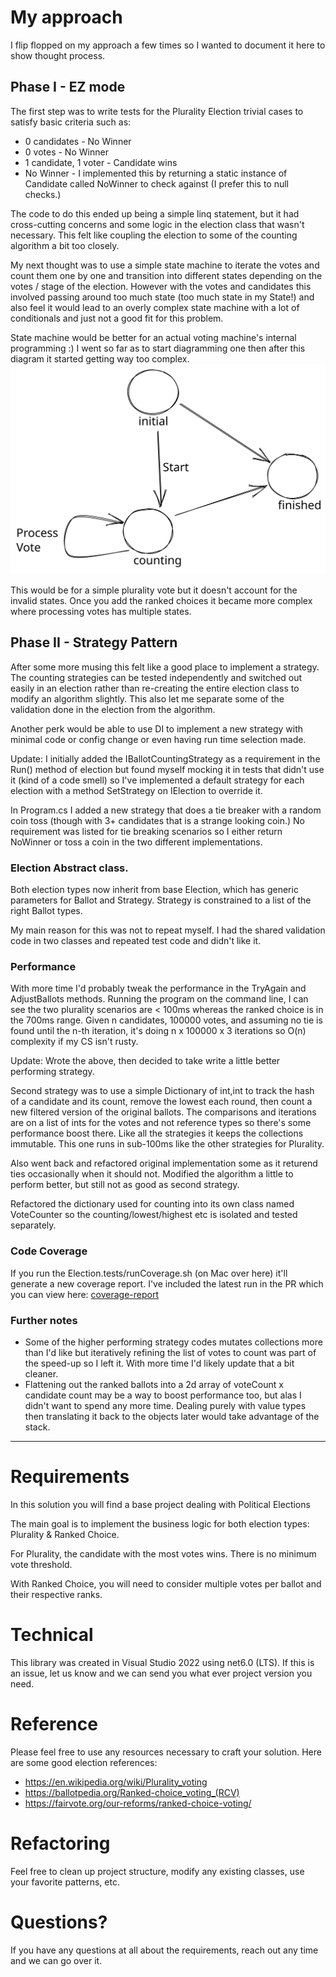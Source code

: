 # My approach

I flip flopped on my approach a few times so I wanted to document it here to show thought process.  

## Phase I - EZ mode

The first step was to write tests for the Plurality Election trivial cases to satisfy basic criteria such as:

- 0 candidates - No Winner
- 0 votes - No Winner
- 1 candidate, 1 voter - Candidate wins
- No Winner - I implemented this by returning a static instance of Candidate called NoWinner to check against (I prefer this to null checks.)

The code to do this ended up being a simple linq statement, but it had cross-cutting concerns and some logic in the election class that wasn't necessary. This felt like coupling the election to some of the counting algorithm a bit too closely. 

My next thought was to use a simple state machine to iterate the votes and count them one by one and transition into different states depending on the votes / stage of the election. However with the votes and candidates this involved passing around too much state (too much state in my State!) and also feel it would lead to an overly complex state machine with a lot of conditionals and just not a good fit for this problem.

State machine would be better for an actual voting machine's internal programming :) I went so far as to start diagramming one then after this diagram it started getting way too complex.
![state-machine](./images/fsm.svg)

This would be for a simple plurality vote but it doesn't account for the invalid states. Once you add the ranked choices it became more complex where processing votes has multiple states.

## Phase II - Strategy Pattern

After some more musing this felt like a good place to implement a strategy.  The counting strategies can be tested independently and switched out easily in an election rather than re-creating the entire election class to modify an algorithm slightly.  This also let me separate some of the validation done in the election from the algorithm.

Another perk would be able to use DI to implement a new strategy with minimal code or config change or even having run time selection made. 

Update: I initially added the IBallotCountingStrategy as a requirement in the Run() method of election but found myself mocking it in tests that didn't use it (kind of a code smell) so I've implemented a default strategy for each election with a method SetStrategy on IElection to override it. 

In Program.cs I added a new strategy that does a tie breaker with a random coin toss (though with 3+ candidates that is a strange looking coin.) No requirement was listed for tie breaking scenarios so I either return NoWinner or toss a coin in the two different implementations.

### Election Abstract class.
Both election types now inherit from base Election, which has generic parameters for Ballot and Strategy.  Strategy is constrained to a list of the right Ballot types.

My main reason for this was not to repeat myself. I had the shared validation code in two classes and repeated test code and didn't like it. 

### Performance ###
With more time I'd probably tweak the performance in the TryAgain and AdjustBallots methods. Running the program on the command line, I can see the two plurality scenarios are < 100ms whereas the ranked choice is in the 700ms range.   Given n candidates, 100000 votes, and assuming no tie is found until the n-th iteration, it's doing n x 100000 x 3 iterations so O(n) complexity if my CS isn't rusty. 

Update: Wrote the above, then decided to take write a little better performing strategy.

Second strategy was to use a simple Dictionary of int,int to track the hash of a candidate and its count, remove the lowest each round, then count a new filtered version of the original ballots. The comparisons and iterations are on a list of ints for the votes and not reference types so there's some performance boost there.  Like all the strategies it keeps the collections immutable.  This one runs in sub-100ms like the other strategies for Plurality. 

Also went back and refactored original implementation some as it returend ties occasionally when it should not. Modified the algorithm a little to perform better, but still not as good as second strategy.

Refactored the dictionary used for counting into its own class named VoteCounter<T> so the counting/lowest/highest etc is isolated and tested separately. 

### Code Coverage

If you run the Election.tests/runCoverage.sh (on Mac over here) it'll generate a new coverage report.  I've included the latest run in the PR which you can view here:
[coverage-report](./Elections.tests/coveragereport/index.html)
### Further notes 

- Some of the higher performing strategy codes mutates collections more than I'd like but iteratively refining the list of votes to count was part of the speed-up so I left it.  With more time I'd likely update that a bit cleaner.
- Flattening out the ranked ballots into a 2d array of voteCount x candidate count may be a way to boost performance too, but alas I didn't want to spend any more time.   Dealing purely with value types then translating it back to the objects later would take advantage of the stack. 

---
# Requirements
In this solution you will find a base project dealing with Political Elections 

The main goal is to implement the business logic for both election types: Plurality & Ranked Choice. 

For Plurality, the candidate with the most votes wins. There is no minimum vote threshold. 

With Ranked Choice, you will need to consider multiple votes per ballot and their respective ranks.

# Technical
This library was created in Visual Studio 2022 using net6.0 (LTS). If this is an issue, let us know and we can send you what ever project version you need.

# Reference
Please feel free to use any resources necessary to craft your solution. Here are some good election references:

- https://en.wikipedia.org/wiki/Plurality_voting
- https://ballotpedia.org/Ranked-choice_voting_(RCV)
- https://fairvote.org/our-reforms/ranked-choice-voting/

# Refactoring
Feel free to clean up project structure, modify any existing classes, use your favorite patterns, etc.

# Questions?
If you have any questions at all about the requirements, reach out any time and we can go over it.
